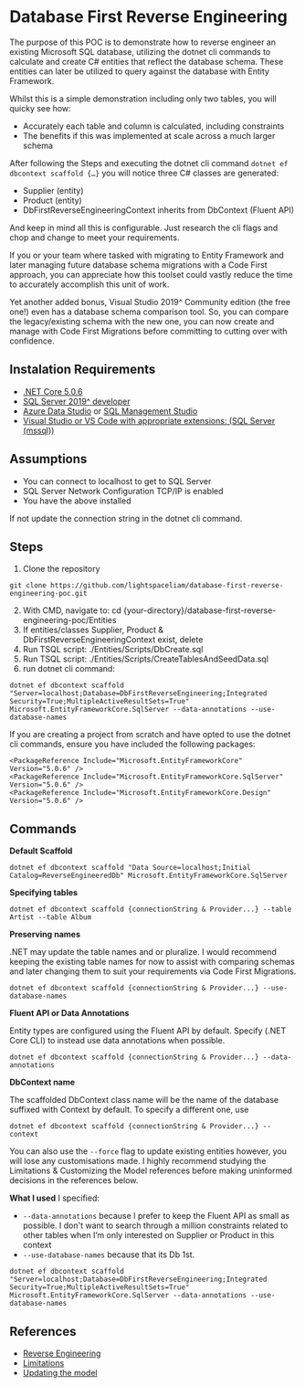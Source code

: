 # Database First Reverse Engineering

The purpose of this POC is to demonstrate how to reverse engineer an existing Microsoft SQL database, utilizing the dotnet cli commands to calculate and create C# entities that reflect the database schema. These entities can later be utilized to query against the database with Entity Framework. 

Whilst this is a simple demonstration including only two tables, you will quicky see how: 
- Accurately each table and column is calculated, including constraints
- The benefits if this was implemented at scale across a much larger schema

After following the Steps and executing the dotnet cli command ```dotnet ef dbcontext scaffold {…}``` you will notice three C# classes are generated:
- Supplier (entity)
- Product (entity)
- DbFirstReverseEngineeringContext inherits from DbContext (Fluent API)

And keep in mind all this is configurable. Just research the cli flags and chop and change to meet your requirements.

If you or your team where tasked with migrating to Entity Framework and later managing future database schema migrations with a Code First approach, you can appreciate how this toolset could vastly reduce the time to accurately accomplish this unit of work.

Yet another added bonus, Visual Studio 2019^ Community edition (the free one!) even has a database schema comparison tool. So, you can compare the legacy/existing schema with the new one, you can now create and manage with Code First Migrations before committing to cutting over with confidence. 

## Instalation Requirements
- [.NET Core 5.0.6](https://dotnet.microsoft.com/download)
- [SQL Server 2019^ developer](https://www.microsoft.com/en-au/sql-server/sql-server-downloads)
- [Azure Data Studio](https://docs.microsoft.com/en-us/sql/azure-data-studio/download-azure-data-studio?view=sql-server-ver15) or [SQL Management Studio](https://docs.microsoft.com/en-us/sql/ssms/download-sql-server-management-studio-ssms?view=sql-server-ver15)
- [Visual Studio or VS Code with appropriate extensions: (SQL Server (mssql))](https://visualstudio.microsoft.com/downloads/)

## Assumptions  

- You can connect to localhost to get to SQL Server
- SQL Server Network Configuration TCP/IP is enabled
- You have the above installed

If not update the connection string in the dotnet cli command.
## Steps

1. Clone the repository 
```
git clone https://github.com/lightspaceliam/database-first-reverse-engineering-poc.git
```
2. With CMD, navigate to: cd {your-directory}/database-first-reverse-engineering-poc/Entities
3. If entities/classes Supplier, Product & DbFirstReverseEngineeringContext exist, delete
4. Run TSQL script: ./Entities/Scripts/DbCreate.sql
5. Run TSQL script: ./Entities/Scripts/CreateTablesAndSeedData.sql
6. run dotnet cli command:
```
dotnet ef dbcontext scaffold "Server=localhost;Database=DbFirstReverseEngineering;Integrated Security=True;MultipleActiveResultSets=True" Microsoft.EntityFrameworkCore.SqlServer --data-annotations --use-database-names
```
If you are creating a project from scratch and have opted to use the dotnet cli commands, ensure you have included the following packages:
```
<PackageReference Include="Microsoft.EntityFrameworkCore" Version="5.0.6" />
<PackageReference Include="Microsoft.EntityFrameworkCore.SqlServer" Version="5.0.6" />
<PackageReference Include="Microsoft.EntityFrameworkCore.Design" Version="5.0.6" />
```
## Commands 

**Default Scaffold**
```
dotnet ef dbcontext scaffold "Data Source=localhost;Initial Catalog=ReverseEngineeredDb" Microsoft.EntityFrameworkCore.SqlServer
```

**Specifying tables**
```
dotnet ef dbcontext scaffold {connectionString & Provider...} --table Artist --table Album
```

**Preserving names**

.NET may update the table names and or pluralize. I would recommend keeping the existing table names for now to assist with comparing schemas and later changing them to suit your requirements via Code First Migrations.
```
dotnet ef dbcontext scaffold {connectionString & Provider...} --use-database-names
```

**Fluent API or Data Annotations**

Entity types are configured using the Fluent API by default. Specify (.NET Core CLI) to instead use data annotations when possible.
```
dotnet ef dbcontext scaffold {connectionString & Provider...} --data-annotations
```

**DbContext name**

The scaffolded DbContext class name will be the name of the database suffixed with Context by default. To specify a different one, use
```
dotnet ef dbcontext scaffold {connectionString & Provider...} --context
```

You can also use the ```--force``` flag to update existing entities however, you will lose any customisations made. I highly recommend studying the Limitations & Customizing the Model references before making uninformed decisions in the references below. 

**What I used**
I specified:

- ```--data-annotations``` because I prefer to keep the Fluent API as small as possible. I don't want to search through a million constraints related to other tables when I’m only interested on Supplier or Product in this context
- ```--use-database-names``` because that its Db 1st. 
```
dotnet ef dbcontext scaffold "Server=localhost;Database=DbFirstReverseEngineering;Integrated Security=True;MultipleActiveResultSets=True" Microsoft.EntityFrameworkCore.SqlServer --data-annotations --use-database-names
```
## References
- [Reverse Engineering](https://docs.microsoft.com/en-us/ef/core/managing-schemas/scaffolding?tabs=dotnet-core-cli)
- [Limitations](https://docs.microsoft.com/en-us/ef/core/managing-schemas/scaffolding?tabs=dotnet-core-cli#limitations)
- [Updating the model](https://docs.microsoft.com/en-us/ef/core/managing-schemas/scaffolding?tabs=dotnet-core-cli#updating-the-model)

